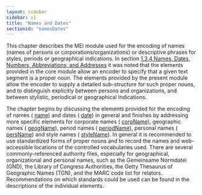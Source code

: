 ```yaml
---
layout: sidebar
sidebar: s1
title: "Names and Dates"
sectionid: "namesDates"
---
```


<span class="div">
   
   This chapter describes the MEI module used for the encoding of names (names of persons
   or
   corporations/organizations) or descriptive phrases for styles, periods or geographical
   indications. In section 
   <a class="link_ptr" title="Names, Dates, Numbers, Abbreviations, and Addresses" href="/v3/guidelines/shared#sharedNamesNumbersDates">1.3.4 Names, Dates, Numbers, Abbreviations, and Addresses</a> it was noted that the elements
   provided in the core module allow an encoder to specify that a given text segment
   is a proper
   noun. The elements provided by the present module allow the encoder to supply a detailed
   sub-structure for such proper nouns, and to distinguish explicitly between persons
   and
   organizations, and between stylistic, periodical or geographical indications.
   
   The chapter begins by discussing the elements provided for the encoding of names (
   <a class="link_odd_elementSpec" href="/v3/elements/name">name</a>) and dates (
   <a class="link_odd_elementSpec" href="/v3/elements/date">date</a>) in general and finishes by
   addressing more specific elements for corporate names (
   <a class="link_odd_elementSpec" href="/v3/elements/corpName">corpName</a>),
   geographic names (
   <a class="link_odd_elementSpec" href="/v3/elements/geogName">geogName</a>), period names (
   <a class="link_odd_elementSpec" href="/v3/elements/periodName">periodName</a>), personal names (
   <a class="link_odd_elementSpec" href="/v3/elements/persName">persName</a>) and style names (
   <a class="link_odd_elementSpec" href="/v3/elements/styleName">styleName</a>). In general it is recommended to use standardized forms of proper
   nouns and to record the names and web-accessible locations of the controlled vocabularies
   used.
   There are several commonly-referenced authority files, especially for geographical,
   organizational and personal names, such as the Gemeinsame Normdatei (GND), the Library
   of
   Congress Authorities, the Getty Thesaurus of Geographic Names (TGN), and the MARC
   code list for
   relators. Recommendations on which standards could be used can be found in the descriptions
   of
   the individual elements.
   
   
   
   
   
   
</span>